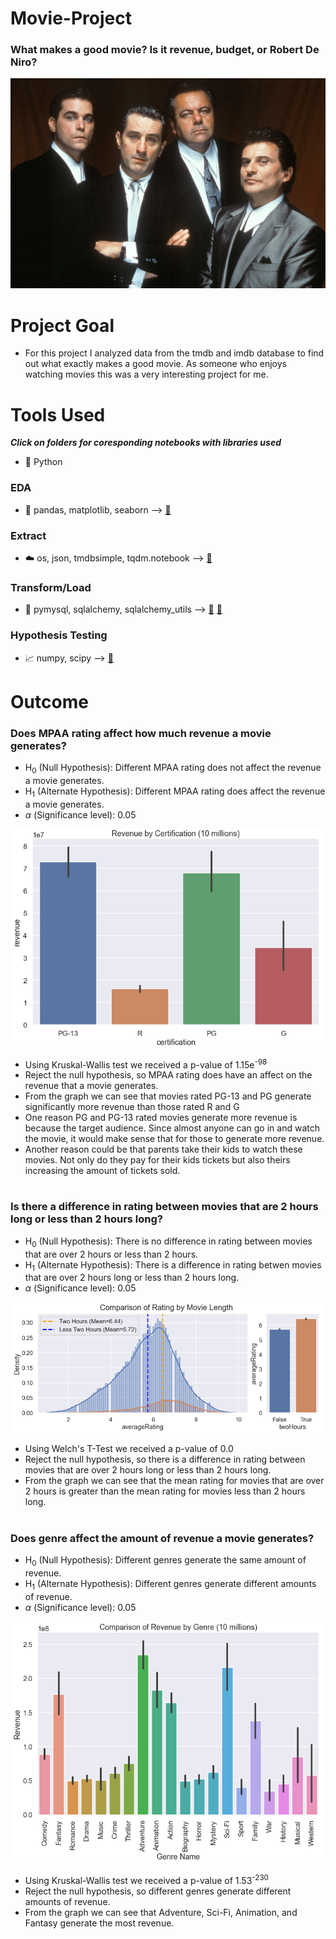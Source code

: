 # Movie-Project

### What makes a good movie? Is it revenue, budget, or Robert De Niro?

![goodfellas](https://github.com/bustyAI/Movie-Project/blob/main/assets/goodfellas.png)

 # Project Goal
- For this project I analyzed data from the tmdb and imdb database to find out what exactly makes a good movie. As someone who enjoys watching movies this was a very interesting project for me. 

# Tools Used
***Click on folders for coresponding notebooks with libraries used***
- :snake: Python

### EDA
- :panda_face: pandas, matplotlib, seaborn --> [:open_file_folder:](https://github.com/bustyAI/Movie-Project/tree/main/EDA)

### Extract
- :cloud: os, json, tmdbsimple, tqdm.notebook --> [:open_file_folder:](https://github.com/bustyAI/Movie-Project/tree/main/Extracting)

### Transform/Load
- :rocket: pymysql, sqlalchemy, sqlalchemy_utils --> [:open_file_folder:](https://github.com/bustyAI/Movie-Project/tree/main/Transforming) [:open_file_folder:](https://github.com/bustyAI/Movie-Project/tree/main/Loading)

### Hypothesis Testing
- :chart_with_upwards_trend: numpy, scipy --> [:open_file_folder:](https://github.com/bustyAI/Movie-Project/tree/main/Hypothesis_Testing)
#

# Outcome
### Does MPAA rating affect how much revenue a movie generates?

- H<sub>0</sub> (Null Hypothesis): Different MPAA rating does not affect the revenue a movie generates.
- H<sub>1</sub> (Alternate Hypothesis): Different MPAA rating does affect the revenue a movie generates.
- $\alpha$ (Significance level): 0.05

![mpaa](https://github.com/bustyAI/Movie-Project/blob/main/assets/mpaa%20rating.PNG)

- Using Kruskal-Wallis test we received a p-value of 1.15e<sup>-98</sup>
- Reject the null hypothesis, so MPAA rating does have an affect on the revenue that a movie generates.
- From the graph we can see that movies rated PG-13 and PG generate significantly more revenue than those rated R and G
- One reason PG and PG-13 rated movies generate more revenue is because the target audience. Since almost anyone can go in and watch the movie, it would make sense that for those to generate more revenue.
- Another reason could be that parents take their kids to watch these movies. Not only do they pay for their kids tickets but also theirs increasing the amount of tickets sold.
#

### Is there a difference in rating between movies that are 2 hours long or less than 2 hours long?

- H<sub>0</sub> (Null Hypothesis): There is no difference in rating between movies that are over 2 hours or less than 2 hours.
- H<sub>1</sub> (Alternate Hypothesis): There is a difference in rating betwen movies that are over 2 hours long or less than 2 hours long.
- $\alpha$ (Significance level): 0.05

![length](https://github.com/bustyAI/Movie-Project/blob/main/assets/length.PNG)

- Using Welch's T-Test we received a p-value of 0.0
- Reject the null hypothesis, so there is a difference in rating between movies that are over 2 hours long or less than 2 hours long.
- From the graph we can see that the mean rating for movies that are over 2 hours is greater than the mean rating for movies less than 2 hours long.
#

### Does genre affect the amount of revenue a movie generates?

- H<sub>0</sub> (Null Hypothesis): Different genres generate the same amount of revenue.
- H<sub>1</sub> (Alternate Hypothesis): Different genres generate different amounts of revenue.
- $\alpha$ (Significance level): 0.05

![genre](https://github.com/bustyAI/Movie-Project/blob/main/assets/genre.PNG)

- Using Kruskal-Wallis test we received a p-value of 1.53<sup>-230</sup>
- Reject the null hypothesis, so different genres generate different amounts of revenue.
- From the graph we can see that Adventure, Sci-Fi, Animation, and Fantasy generate the most revenue.
